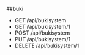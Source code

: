 ##buki
- GET /api/bukisystem
- GET /api/bukisystem/1
- POST /api/bukisystem
- PUT /api/bukisystem/1
- DELETE /api/bukisystem/1
